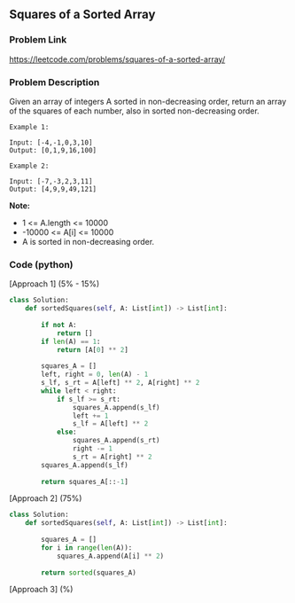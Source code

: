 ## Squares of a Sorted Array

### Problem Link

https://leetcode.com/problems/squares-of-a-sorted-array/

### Problem Description 

Given an array of integers A sorted in non-decreasing order, return an array of the squares of each number, also in sorted non-decreasing order.

```
Example 1:

Input: [-4,-1,0,3,10]
Output: [0,1,9,16,100]

```

```
Example 2:

Input: [-7,-3,2,3,11]
Output: [4,9,9,49,121]

```

**Note:**

* 1 <= A.length <= 10000
* -10000 <= A[i] <= 10000
* A is sorted in non-decreasing order.



### Code (python)

[Approach 1] (5% - 15%)

```python
class Solution:
    def sortedSquares(self, A: List[int]) -> List[int]:
        
        if not A:
            return []
        if len(A) == 1:
            return [A[0] ** 2]
        
        squares_A = []
        left, right = 0, len(A) - 1
        s_lf, s_rt = A[left] ** 2, A[right] ** 2
        while left < right:
            if s_lf >= s_rt:
                squares_A.append(s_lf)
                left += 1
                s_lf = A[left] ** 2
            else:
                squares_A.append(s_rt)
                right -= 1
                s_rt = A[right] ** 2
        squares_A.append(s_lf)
                
        return squares_A[::-1]
```

[Approach 2] (75%)

```python
class Solution:
    def sortedSquares(self, A: List[int]) -> List[int]:
    
        squares_A = []
        for i in range(len(A)):
            squares_A.append(A[i] ** 2)
            
        return sorted(squares_A)
```

[Approach 3] (%)

```python

```